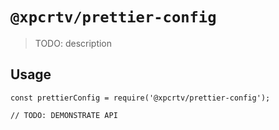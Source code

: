 # `@xpcrtv/prettier-config`

> TODO: description

## Usage

```
const prettierConfig = require('@xpcrtv/prettier-config');

// TODO: DEMONSTRATE API
```
